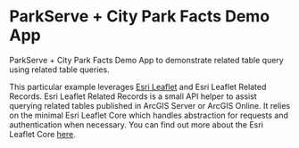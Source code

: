 # ParkServe + City Park Facts Demo App
ParkServe + City Park Facts Demo App to demonstrate related table query using related table queries.

This particular example leverages [Esri Leaflet](https://esri.github.io/esri-leaflet/) and Esri Leaflet Related Records. Esri Leaflet Related Records is a small API helper to assist querying related tables published in ArcGIS Server or ArcGIS Online. It relies on the minimal Esri Leaflet Core which handles abstraction for requests and authentication when necessary. You can find out more about the Esri Leaflet Core [here](http://esri.github.com/esri-leaflet/downloads).
